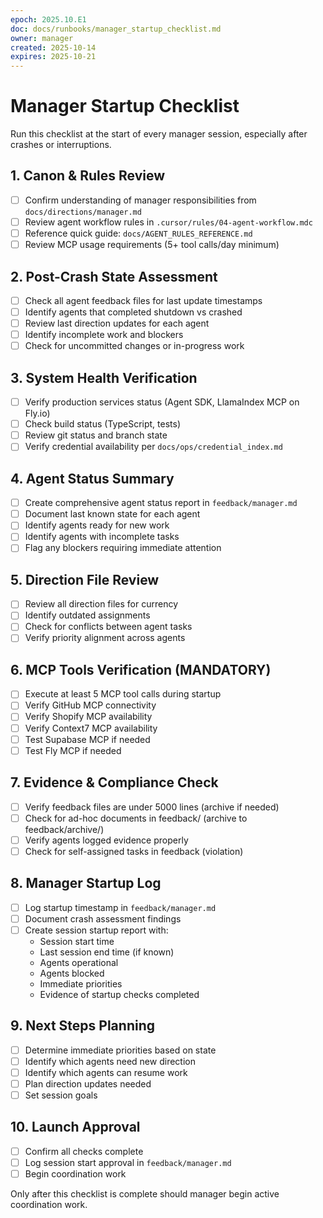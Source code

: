 ```yaml
---
epoch: 2025.10.E1
doc: docs/runbooks/manager_startup_checklist.md
owner: manager
created: 2025-10-14
expires: 2025-10-21
---
```

# Manager Startup Checklist

Run this checklist at the start of every manager session, especially after crashes or interruptions.

## 1. Canon & Rules Review
- [ ] Confirm understanding of manager responsibilities from `docs/directions/manager.md`
- [ ] Review agent workflow rules in `.cursor/rules/04-agent-workflow.mdc`
- [ ] Reference quick guide: `docs/AGENT_RULES_REFERENCE.md`
- [ ] Review MCP usage requirements (5+ tool calls/day minimum)

## 2. Post-Crash State Assessment
- [ ] Check all agent feedback files for last update timestamps
- [ ] Identify agents that completed shutdown vs crashed
- [ ] Review last direction updates for each agent
- [ ] Identify incomplete work and blockers
- [ ] Check for uncommitted changes or in-progress work

## 3. System Health Verification
- [ ] Verify production services status (Agent SDK, LlamaIndex MCP on Fly.io)
- [ ] Check build status (TypeScript, tests)
- [ ] Review git status and branch state
- [ ] Verify credential availability per `docs/ops/credential_index.md`

## 4. Agent Status Summary
- [ ] Create comprehensive agent status report in `feedback/manager.md`
- [ ] Document last known state for each agent
- [ ] Identify agents ready for new work
- [ ] Identify agents with incomplete tasks
- [ ] Flag any blockers requiring immediate attention

## 5. Direction File Review
- [ ] Review all direction files for currency
- [ ] Identify outdated assignments
- [ ] Check for conflicts between agent tasks
- [ ] Verify priority alignment across agents

## 6. MCP Tools Verification (MANDATORY)
- [ ] Execute at least 5 MCP tool calls during startup
- [ ] Verify GitHub MCP connectivity
- [ ] Verify Shopify MCP availability
- [ ] Verify Context7 MCP availability
- [ ] Test Supabase MCP if needed
- [ ] Test Fly MCP if needed

## 7. Evidence & Compliance Check
- [ ] Verify feedback files are under 5000 lines (archive if needed)
- [ ] Check for ad-hoc documents in feedback/ (archive to feedback/archive/)
- [ ] Verify agents logged evidence properly
- [ ] Check for self-assigned tasks in feedback (violation)

## 8. Manager Startup Log
- [ ] Log startup timestamp in `feedback/manager.md`
- [ ] Document crash assessment findings
- [ ] Create session startup report with:
  - Session start time
  - Last session end time (if known)
  - Agents operational
  - Agents blocked
  - Immediate priorities
  - Evidence of startup checks completed

## 9. Next Steps Planning
- [ ] Determine immediate priorities based on state
- [ ] Identify which agents need new direction
- [ ] Identify which agents can resume work
- [ ] Plan direction updates needed
- [ ] Set session goals

## 10. Launch Approval
- [ ] Confirm all checks complete
- [ ] Log session start approval in `feedback/manager.md`
- [ ] Begin coordination work

Only after this checklist is complete should manager begin active coordination work.

